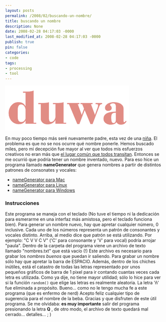 ```yaml
---
layout: posts
permalink: /2008/02/buscando-un-nombre/
title: buscando un nombre
description: None
date: 2008-02-28 04:17:03 -0000
last_modified_at: 2008-02-28 04:17:03 -0000
publish: true
pin: false
categories:
- code
tags:
- processing
- tool
---
```

![duwa](/assets/uploads/2008/02/duwa1.gif)

En muy poco tiempo más seré nuevamente padre, esta vez de una [niña](http://www.flickr.com/photos/herbert-spencer/2233829830/ "ecografía 3D de la nena"). El problema es que no se nos ocurre qué nombre ponerle. Hemos buscado miles, pero mi decepción fue mayor al ver que todos mis esfuerzos creativos no eran más que [el lugar común que todos transitan](http://www.registrocivil.cl/Servicios/Estadisticas/Archivos/NombresComunes/Nombres_Annos.htm "Estadísticas del Registro Civil para los nombres más comunes en Chile"). Entonces se me ocurrió que podría tener un nombre inventado, nuevo. Para eso hice un programa llamado **nameGenerator** que genera nombres a partir de distintos patrones de consonates y vocales:

* [nameGenerator para Mac](/assets/uploads/2008/02/namegeneratormacosx1.zip "nameGenerator para Mac")
* [nameGenerator para Linux](/assets/uploads/2008/02/namegeneratorlinux1.zip "NameGenerator para Linux")
* [nameGenerator para Windows](/assets/uploads/2008/02/namegeneratorwindows1.zip "NameGenerator para Windows")

### Instrucciones

Este programa se maneja con el teclado (No tuve el tiempo ni la dedicación para esmerarme en una interfaz más amistosa, pero el teclado funciona bien). Para generar un nombre nuevo, hay que apretar cualquier número, 0 inclusive. Cada uno de los números representa un patrón de consonantes y vocales distinto. Arriba, al medio dice que patrón se está utilizando. Por ejemplo: "C V V C V" ('C' para consonante y 'V' para vocal) podría arrojar "paula". Dentro de la carpeta del programa viene un archivo de texto llamado "nombres.txt" que está vacío (!) Este archivo es necesario para grabar los _nombres buenos_ que puedan ir saliendo. Para grabar un nombre sólo hay que apretar la barra de ESPACIO. Además, dentro de los chiches inútiles, está el catastro de todas las letras representado por unos pequeños gráficos de barra de 1 pixel para ir contando cuantas veces cada letra es utilizada. Como ya dije, no tiene mayor utilidad; sólo lo hice para ver si la función `random()` que elige las letras es realmente aleatoria. La letra 'ñ' fue eliminada a propósito. Bueno... como no le tengo mucha fe a este programa (que es enfermo de nerd) Acepto feliz cualquier tipo de sugerencia para el nombre de la beba. Gracias y que disfruten de este útil programa. Se me olvidaba: **es muy importante** salir del programa presionando la letra **Q** , de otro modo, el archivo de texto quedará mal cerrado... detalles... ; )
